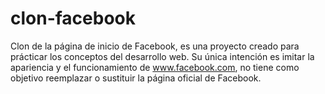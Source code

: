 # clon-facebook
Clon de la página de inicio de Facebook, es una proyecto creado para prácticar los conceptos del desarrollo web. Su única intención es imitar la apariencia y el funcionamiento de www.facebook.com, no tiene como objetivo reemplazar o sustituir la página oficial de Facebook.
